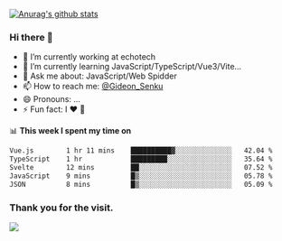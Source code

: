 [![Anurag's github stats](https://github-readme-stats.vercel.app/api?username=gideonsenku)](https://github.com/anuraghazra/github-readme-stats)
### Hi there 👋
- 🔭 I’m currently working at echotech
- 🌱 I’m currently learning JavaScript/TypeScript/Vue3/Vite...
- 💬 Ask me about: JavaScript/Web Spidder 
- 📫 How to reach me: [@Gideon_Senku](https://t.me/Gideon_Senku)
- 😄 Pronouns: ...
- ⚡ Fun fact: I ❤️ 🎵

📊 **This week I spent my time on**
<!--START_SECTION:waka-->

```txt
Vue.js        1 hr 11 mins    ██████████▓░░░░░░░░░░░░░░   42.04 %
TypeScript    1 hr            █████████░░░░░░░░░░░░░░░░   35.64 %
Svelte        12 mins         ██░░░░░░░░░░░░░░░░░░░░░░░   07.52 %
JavaScript    9 mins          █▒░░░░░░░░░░░░░░░░░░░░░░░   05.78 %
JSON          8 mins          █▒░░░░░░░░░░░░░░░░░░░░░░░   05.09 %
```

<!--END_SECTION:waka-->


### Thank you for the visit.
![](http://profile-counter.glitch.me/gideonsenku/count.svg)
<!--
**GideonSenku/GideonSenku** is a ✨ _special_ ✨ repository because its `README.md` (this file) appears on your GitHub profile.

Here are some ideas to get you started:

- 🔭 I’m currently working on ...
- 🌱 I’m currently learning ...
- 👯 I’m looking to collaborate on ...
- 🤔 I’m looking for help with ...
- 💬 Ask me about ...
- 📫 How to reach me: ...
- 😄 Pronouns: ...
- ⚡ Fun fact: ...
-->
